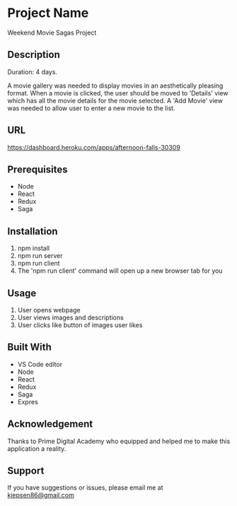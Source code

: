 # Project Name
Weekend Movie Sagas Project

## Description
Duration: 4 days.

A movie gallery was needed to display movies in an aesthetically pleasing format. When a movie is clicked, the user should be moved to 'Details' view which has all the movie details for the movie selected. A 'Add Movie' view was needed to allow user to enter a new movie to the list. 

## URL
https://dashboard.heroku.com/apps/afternoon-falls-30309

## Prerequisites
- Node
- React
- Redux
- Saga

## Installation
 1. npm install
 2. npm run server
 3. npm run client
 4. The 'npm run client' command will open up a new browser tab for you

 ## Usage
 1. User opens webpage
 2. User views images and descriptions
 3. User clicks like button of images user likes

 ## Built With
 - VS Code editor
 - Node
 - React
 - Redux
 - Saga
 - Expres

 ## Acknowledgement
Thanks to Prime Digital Academy who equipped and helped me to make this application a reality.

## Support
If you have suggestions or issues, please email me at kjepsen86@gmail.com